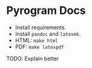 # Pyrogram Docs

- Install requirements.
- Install `pandoc` and `latexmk`.
- HTML: `make html`
- PDF: `make latexpdf`

TODO: Explain better
